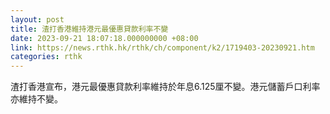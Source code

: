 ```yaml
---
layout: post
title: 渣打香港維持港元最優惠貸款利率不變
date: 2023-09-21 18:07:18.000000000 +08:00
link: https://news.rthk.hk/rthk/ch/component/k2/1719403-20230921.htm
categories: rthk
---
```


渣打香港宣布，港元最優惠貸款利率維持於年息6.125厘不變。港元儲蓄戶口利率亦維持不變。
